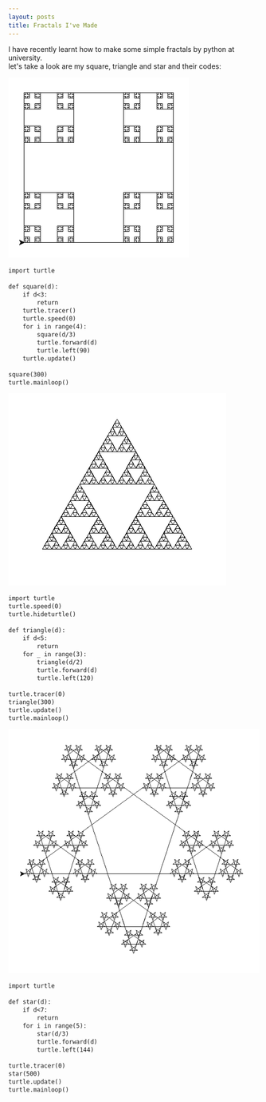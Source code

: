 ```yaml
---
layout: posts
title: Fractals I've Made
---
```


I have recently learnt how to make some simple fractals by python at university.   <br>
let's take a look are my square, triangle and star and their codes:

![alt text](../assets/fractal/Square.png "Square")

```
import turtle

def square(d):
    if d<3:
        return
    turtle.tracer()
    turtle.speed(0)
    for i in range(4):
        square(d/3)
        turtle.forward(d)
        turtle.left(90)
    turtle.update()

square(300)
turtle.mainloop()
```

![alt text](../assets/fractal/Triangle.png "Triangle")

```
import turtle
turtle.speed(0)
turtle.hideturtle()

def triangle(d):
    if d<5:
        return
    for _ in range(3):
        triangle(d/2)
        turtle.forward(d)
        turtle.left(120)

turtle.tracer(0)
triangle(300)
turtle.update()
turtle.mainloop()
```

![alt text](../assets/fractal/Staaar.png "Star")

```
import turtle

def star(d):
    if d<7:
        return
    for i in range(5):
        star(d/3)
        turtle.forward(d)
        turtle.left(144)

turtle.tracer(0)
star(500)
turtle.update()
turtle.mainloop()
```

